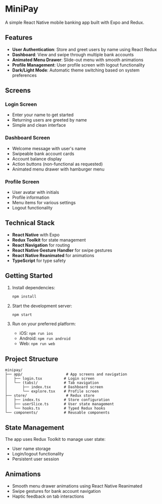 # MiniPay

A simple React Native mobile banking app built with Expo and Redux.

## Features

- **User Authentication**: Store and greet users by name using React Redux
- **Dashboard**: View and swipe through multiple bank accounts
- **Animated Menu Drawer**: Slide-out menu with smooth animations
- **Profile Management**: User profile screen with logout functionality
- **Dark/Light Mode**: Automatic theme switching based on system preferences

## Screens

### Login Screen

- Enter your name to get started
- Returning users are greeted by name
- Simple and clean interface

### Dashboard Screen

- Welcome message with user's name
- Swipeable bank account cards
- Account balance display
- Action buttons (non-functional as requested)
- Animated menu drawer with hamburger menu

### Profile Screen

- User avatar with initials
- Profile information
- Menu items for various settings
- Logout functionality

## Technical Stack

- **React Native** with Expo
- **Redux Toolkit** for state management
- **React Navigation** for routing
- **React Native Gesture Handler** for swipe gestures
- **React Native Reanimated** for animations
- **TypeScript** for type safety

## Getting Started

1. Install dependencies:

   ```bash
   npm install
   ```

2. Start the development server:

   ```bash
   npm start
   ```

3. Run on your preferred platform:
   - iOS: `npm run ios`
   - Android: `npm run android`
   - Web: `npm run web`

## Project Structure

```
minipay/
├── app/                    # App screens and navigation
│   ├── login.tsx          # Login screen
│   └── (tabs)/            # Tab navigation
│       ├── index.tsx      # Dashboard screen
│       └── explore.tsx    # Profile screen
├── store/                  # Redux store
│   ├── index.ts           # Store configuration
│   ├── userSlice.ts       # User state management
│   └── hooks.ts           # Typed Redux hooks
└── components/            # Reusable components
```

## State Management

The app uses Redux Toolkit to manage user state:

- User name storage
- Login/logout functionality
- Persistent user session

## Animations

- Smooth menu drawer animations using React Native Reanimated
- Swipe gestures for bank account navigation
- Haptic feedback on tab interactions
